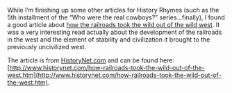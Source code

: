 While I’m finishing up some other articles for History Rhymes (such as the 5th installment of the “Who were the real cowboys?” series…finally), I found a good article about [how the railroads took the wild out of the wild west](http://www.historynet.com/how-railroads-took-the-wild-out-of-the-west.htm). It was a very interesting read actually about the development of the railroads in the west and the element of stability and civilization it brought to the previously uncivilized west.

The article is from [HistoryNet.com](http://www.historynet.com) and can be found here: [http://www.historynet.com/how-railroads-took-the-wild-out-of-the-west.htm](http://www.historynet.com/how-railroads-took-the-wild-out-of-the-west.htm).
